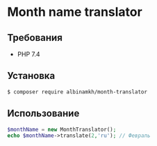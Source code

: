 # Month name translator

## Требования
- PHP 7.4

## Установка

```bash
$ composer require albinamkh/month-translator
```

## Использование

```php
$monthName = new MonthTranslator();
echo $monthName->translate(2,'ru'); // Февраль
